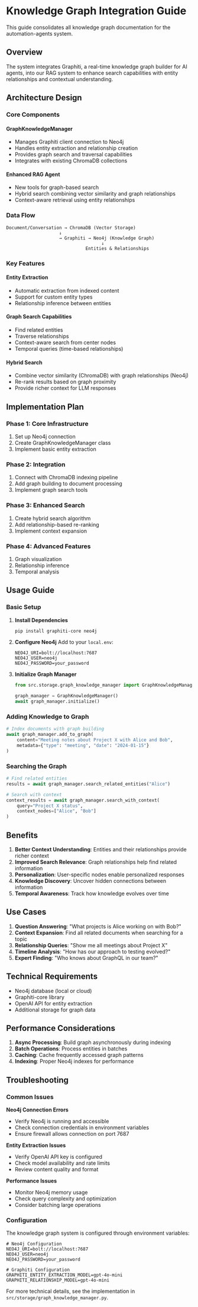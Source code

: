 # Knowledge Graph Integration Guide

This guide consolidates all knowledge graph documentation for the automation-agents system.

## Overview

The system integrates Graphiti, a real-time knowledge graph builder for AI agents, into our RAG system to enhance search capabilities with entity relationships and contextual understanding.

## Architecture Design

### Core Components

#### GraphKnowledgeManager
- Manages Graphiti client connection to Neo4j
- Handles entity extraction and relationship creation
- Provides graph search and traversal capabilities
- Integrates with existing ChromaDB collections

#### Enhanced RAG Agent
- New tools for graph-based search
- Hybrid search combining vector similarity and graph relationships
- Context-aware retrieval using entity relationships

### Data Flow

```
Document/Conversation → ChromaDB (Vector Storage)
                    ↓
                    → Graphiti → Neo4j (Knowledge Graph)
                                    ↓
                              Entities & Relationships
```

### Key Features

#### Entity Extraction
- Automatic extraction from indexed content
- Support for custom entity types
- Relationship inference between entities

#### Graph Search Capabilities
- Find related entities
- Traverse relationships
- Context-aware search from center nodes
- Temporal queries (time-based relationships)

#### Hybrid Search
- Combine vector similarity (ChromaDB) with graph relationships (Neo4j)
- Re-rank results based on graph proximity
- Provide richer context for LLM responses

## Implementation Plan

### Phase 1: Core Infrastructure
1. Set up Neo4j connection
2. Create GraphKnowledgeManager class
3. Implement basic entity extraction

### Phase 2: Integration
1. Connect with ChromaDB indexing pipeline
2. Add graph building to document processing
3. Implement graph search tools

### Phase 3: Enhanced Search
1. Create hybrid search algorithm
2. Add relationship-based re-ranking
3. Implement context expansion

### Phase 4: Advanced Features
1. Graph visualization
2. Relationship inference
3. Temporal analysis

## Usage Guide

### Basic Setup

1. **Install Dependencies**
   ```bash
   pip install graphiti-core neo4j
   ```

2. **Configure Neo4j**
   Add to your `local.env`:
   ```env
   NEO4J_URI=bolt://localhost:7687
   NEO4J_USER=neo4j
   NEO4J_PASSWORD=your_password
   ```

3. **Initialize Graph Manager**
   ```python
   from src.storage.graph_knowledge_manager import GraphKnowledgeManager
   
   graph_manager = GraphKnowledgeManager()
   await graph_manager.initialize()
   ```

### Adding Knowledge to Graph

```python
# Index documents with graph building
await graph_manager.add_to_graph(
    content="Meeting notes about Project X with Alice and Bob",
    metadata={"type": "meeting", "date": "2024-01-15"}
)
```

### Searching the Graph

```python
# Find related entities
results = await graph_manager.search_related_entities("Alice")

# Search with context
context_results = await graph_manager.search_with_context(
    query="Project X status",
    context_nodes=["Alice", "Bob"]
)
```

## Benefits

1. **Better Context Understanding**: Entities and their relationships provide richer context
2. **Improved Search Relevance**: Graph relationships help find related information
3. **Personalization**: User-specific nodes enable personalized responses
4. **Knowledge Discovery**: Uncover hidden connections between information
5. **Temporal Awareness**: Track how knowledge evolves over time

## Use Cases

1. **Question Answering**: "What projects is Alice working on with Bob?"
2. **Context Expansion**: Find all related documents when searching for a topic
3. **Relationship Queries**: "Show me all meetings about Project X"
4. **Timeline Analysis**: "How has our approach to testing evolved?"
5. **Expert Finding**: "Who knows about GraphQL in our team?"

## Technical Requirements

- Neo4j database (local or cloud)
- Graphiti-core library
- OpenAI API for entity extraction
- Additional storage for graph data

## Performance Considerations

1. **Async Processing**: Build graph asynchronously during indexing
2. **Batch Operations**: Process entities in batches
3. **Caching**: Cache frequently accessed graph patterns
4. **Indexing**: Proper Neo4j indexes for performance

## Troubleshooting

### Common Issues

**Neo4j Connection Errors**
- Verify Neo4j is running and accessible
- Check connection credentials in environment variables
- Ensure firewall allows connection on port 7687

**Entity Extraction Issues**
- Verify OpenAI API key is configured
- Check model availability and rate limits
- Review content quality and format

**Performance Issues**
- Monitor Neo4j memory usage
- Check query complexity and optimization
- Consider batching large operations

### Configuration

The knowledge graph system is configured through environment variables:

```env
# Neo4j Configuration
NEO4J_URI=bolt://localhost:7687
NEO4J_USER=neo4j
NEO4J_PASSWORD=your_password

# Graphiti Configuration
GRAPHITI_ENTITY_EXTRACTION_MODEL=gpt-4o-mini
GRAPHITI_RELATIONSHIP_MODEL=gpt-4o-mini
```

For more technical details, see the implementation in `src/storage/graph_knowledge_manager.py`.